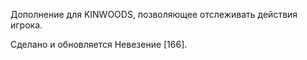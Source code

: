 Дополнение для KINWOODS, позволяющее отслеживать действия игрока. 

Сделано и обновляется Невезение [166].
